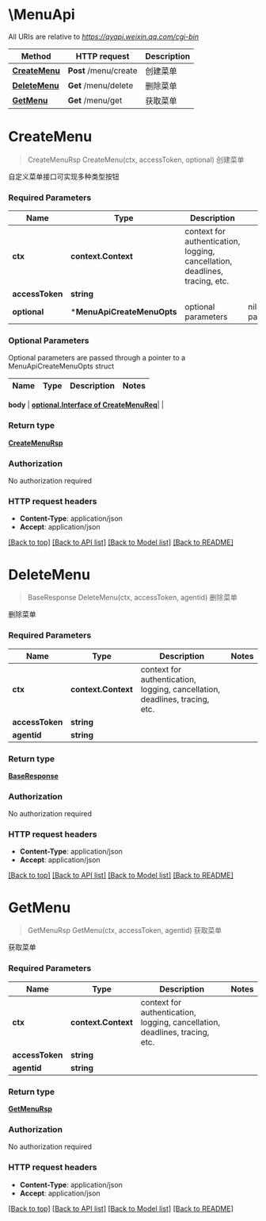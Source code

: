 # \MenuApi

All URIs are relative to *https://qyapi.weixin.qq.com/cgi-bin*

Method | HTTP request | Description
------------- | ------------- | -------------
[**CreateMenu**](MenuApi.md#CreateMenu) | **Post** /menu/create | 创建菜单
[**DeleteMenu**](MenuApi.md#DeleteMenu) | **Get** /menu/delete | 删除菜单
[**GetMenu**](MenuApi.md#GetMenu) | **Get** /menu/get | 获取菜单


# **CreateMenu**
> CreateMenuRsp CreateMenu(ctx, accessToken, optional)
创建菜单

自定义菜单接口可实现多种类型按钮

### Required Parameters

Name | Type | Description  | Notes
------------- | ------------- | ------------- | -------------
 **ctx** | **context.Context** | context for authentication, logging, cancellation, deadlines, tracing, etc.
  **accessToken** | **string**|  | 
 **optional** | ***MenuApiCreateMenuOpts** | optional parameters | nil if no parameters

### Optional Parameters
Optional parameters are passed through a pointer to a MenuApiCreateMenuOpts struct

Name | Type | Description  | Notes
------------- | ------------- | ------------- | -------------

 **body** | [**optional.Interface of CreateMenuReq**](CreateMenuReq.md)|  | 

### Return type

[**CreateMenuRsp**](CreateMenuRsp.md)

### Authorization

No authorization required

### HTTP request headers

 - **Content-Type**: application/json
 - **Accept**: application/json

[[Back to top]](#) [[Back to API list]](../README.md#documentation-for-api-endpoints) [[Back to Model list]](../README.md#documentation-for-models) [[Back to README]](../README.md)

# **DeleteMenu**
> BaseResponse DeleteMenu(ctx, accessToken, agentid)
删除菜单

删除菜单

### Required Parameters

Name | Type | Description  | Notes
------------- | ------------- | ------------- | -------------
 **ctx** | **context.Context** | context for authentication, logging, cancellation, deadlines, tracing, etc.
  **accessToken** | **string**|  | 
  **agentid** | **string**|  | 

### Return type

[**BaseResponse**](BaseResponse.md)

### Authorization

No authorization required

### HTTP request headers

 - **Content-Type**: application/json
 - **Accept**: application/json

[[Back to top]](#) [[Back to API list]](../README.md#documentation-for-api-endpoints) [[Back to Model list]](../README.md#documentation-for-models) [[Back to README]](../README.md)

# **GetMenu**
> GetMenuRsp GetMenu(ctx, accessToken, agentid)
获取菜单

获取菜单

### Required Parameters

Name | Type | Description  | Notes
------------- | ------------- | ------------- | -------------
 **ctx** | **context.Context** | context for authentication, logging, cancellation, deadlines, tracing, etc.
  **accessToken** | **string**|  | 
  **agentid** | **string**|  | 

### Return type

[**GetMenuRsp**](GetMenuRsp.md)

### Authorization

No authorization required

### HTTP request headers

 - **Content-Type**: application/json
 - **Accept**: application/json

[[Back to top]](#) [[Back to API list]](../README.md#documentation-for-api-endpoints) [[Back to Model list]](../README.md#documentation-for-models) [[Back to README]](../README.md)

